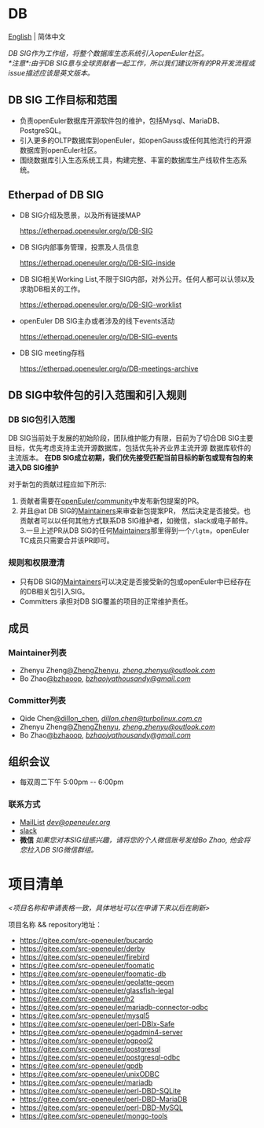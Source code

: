 # DB
[English](./README.md) | 简体中文

*DB SIG作为工作组，将整个数据库生态系统引入openEuler社区。*<br>
*\*注意\*:由于DB SIG意与全球贡献者一起工作，所以我们建议所有的PR开发流程或issue描述应该是英文版本。*<br>


## DB SIG 工作目标和范围
- 负责openEuler数据库开源软件包的维护，包括Mysql、MariaDB、PostgreSQL。
- 引入更多的OLTP数据库到openEuler，如openGauss或任何其他流行的开源数据库到openEuler社区。
- 围绕数据库引入生态系统工具，构建完整、丰富的数据库生产线软件生态系统。

## Etherpad of DB SIG
- DB SIG介绍及愿景，以及所有链接MAP

  https://etherpad.openeuler.org/p/DB-SIG
- DB SIG内部事务管理，投票及人员信息

  https://etherpad.openeuler.org/p/DB-SIG-inside
- DB SIG相关Working List,不限于SIG内部，对外公开。任何人都可以认领以及求助DB相关的工作。

  https://etherpad.openeuler.org/p/DB-SIG-worklist
- openEuler DB SIG主办或者涉及的线下events活动

  https://etherpad.openeuler.org/p/DB-SIG-events
- DB SIG meeting存档

  https://etherpad.openeuler.org/p/DB-meetings-archive

## DB SIG中软件包的引入范围和引入规则

### DB SIG包引入范围
DB SIG当前处于发展的初始阶段，团队维护能力有限，目前为了切合DB SIG主要目标，优先考虑支持主流开源数据库，包括优先补齐业界主流开源
数据库软件的主流版本。
**在DB SIG成立初期，我们优先接受匹配当前目标的新包或现有包的来进入DB SIG维护**

对于新包的贡献过程应如下所示:
1. 贡献者需要在[openEuler/community](https://gitee.com/openeuler/community)中发布新包提案的PR。
2. 并且@at DB SIG的[Maintainers](https://gitee.com/openeuler/community/tree/master/sig/DB#maintainers)来审查新包提案PR，
然后决定是否接受。也贡献者可以以任何其他方式联系DB SIG维护者，如微信，slack或电子邮件。
3.一旦上述PR从DB SIG的任何[Maintainers](https://gitee.com/openeuler/community/tree/master/sig/DB#maintainers)那里得到一个`/lgtm`，openEuler TC成员只需要合并该PR即可。

### 规则和权限澄清
- 只有DB SIG的[Maintainers](https://gitee.com/openeuler/community/tree/master/sig/DB#maintainers)可以决定是否接受新的包或openEuler中已经存在的DB相关包引入SIG。
- Committers 承担对DB SIG覆盖的项目的正常维护责任。

## 成员

### Maintainer列表
- Zhenyu Zheng[@ZhengZhenyu](https://gitee.com/ZhengZhenyu), *zheng.zhenyu@outlook.com*
- Bo Zhao[@bzhaoop](https://gitee.com/bzhaoop), *bzhaojyathousandy@gmail.com*

### Committer列表
- Qide Chen[@dillon_chen](https://gitee.com/dillon_chen), *dillon.chen@turbolinux.com.cn*
- Zhenyu Zheng[@ZhengZhenyu](https://gitee.com/ZhengZhenyu), *zheng.zhenyu@outlook.com*
- Bo Zhao[@bzhaoop](https://gitee.com/bzhaoop), *bzhaojyathousandy@gmail.com*


## 组织会议
- 每双周二下午 5:00pm -- 6:00pm

### 联系方式
- [MailList](dev@openeuler.org) *dev@openeuler.org*
- [slack](https://join.slack.com/t/slack-jma9373/shared_invite/zt-o66x6a3a-HY4Cwjc49XPxc9aN_FHOdg)
- **微信** *如果您对本SIG组感兴趣，请将您的个人微信账号发给Bo Zhao, 他会将您拉入DB SIG微信群组。*

# 项目清单

*<项目名称和申请表格一致，具体地址可以在申请下来以后在刷新>*

项目名称 && repository地址：
- https://gitee.com/src-openeuler/bucardo
- https://gitee.com/src-openeuler/derby
- https://gitee.com/src-openeuler/firebird
- https://gitee.com/src-openeuler/foomatic
- https://gitee.com/src-openeuler/foomatic-db
- https://gitee.com/src-openeuler/geolatte-geom
- https://gitee.com/src-openeuler/glassfish-legal
- https://gitee.com/src-openeuler/h2
- https://gitee.com/src-openeuler/mariadb-connector-odbc
- https://gitee.com/src-openeuler/mysql5
- https://gitee.com/src-openeuler/perl-DBIx-Safe
- https://gitee.com/src-openeuler/pgadmin4-server
- https://gitee.com/src-openeuler/pgpool2
- https://gitee.com/src-openeuler/postgresql
- https://gitee.com/src-openeuler/postgresql-odbc
- https://gitee.com/src-openeuler/gpdb
- https://gitee.com/src-openeuler/unixODBC
- https://gitee.com/src-openeuler/mariadb
- https://gitee.com/src-openeuler/perl-DBD-SQLite
- https://gitee.com/src-openeuler/perl-DBD-MariaDB
- https://gitee.com/src-openeuler/perl-DBD-MySQL
- https://gitee.com/src-openeuler/mongo-tools
